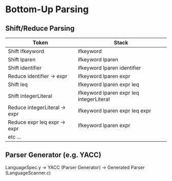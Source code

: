 # Bottom-Up Parsing

## Shift/Reduce Parsing

| Token | Stack |
| -- | -- |
| Shift ifkeyword | ifkeyword |
| Shift lparen | ifkeyword lparen |
| Shift identifier | ifkeyword lparen identifier |
| Reduce identifier -> expr | ifkeyword lparen expr |
| Shift leq | ifkeyword lparen expr leq |
| Shift integerLiteral | ifkeyword lparen expr leq integerLiteral |
| Reduce integerLiteral -> expr | ifkeyword lparen expr leq expr |
| Reduce expr leq expr -> expr | ifkeyword lparen expr |
| etc ... | |

## Parser Generator (e.g. YACC)
LanguageSpec.y -> YACC (Parser Generator) -> Generated Parser (LanguageScanner.c)
